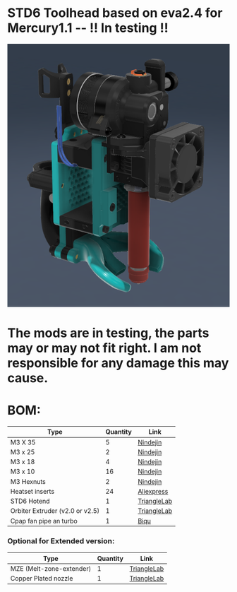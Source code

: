 # STD6 Toolhead based on eva2.4 for Mercury1.1 -- !! In testing !!
<img src="IMAGES/STD6_9mm_Extended.png">

# The mods are in testing, the parts may or may not fit right. I am not responsible for any damage this may cause.

# BOM:
| Type | Quantity | Link |
| --- | --- | --- |
| M3 X 35 | 5 | [Nindejin](https://vi.aliexpress.com/item/4000142028043.html) |
| M3 x 25 | 2 | [Nindejin](https://vi.aliexpress.com/item/4000142028043.html) |
| M3 x 18 | 4 | [Nindejin](https://vi.aliexpress.com/item/4000142028043.html) |
| M3 x 10 | 16 | [Nindejin](https://vi.aliexpress.com/item/4000142028043.html) |
| M3 Hexnuts | 2 | [Nindejin](https://vi.aliexpress.com/item/4000152457370.html) |
| Heatset inserts | 24 | [Aliexpress](https://vi.aliexpress.com/item/4000232858343.html) |
| STD6 Hotend | 1 | [TriangleLab](https://trianglelab.net/products/std6-ceramic-heating-core?VariantsId=11845) |
| Orbiter Extruder (v2.0 or v2.5) | 1 | [TriangleLab](https://trianglelab.net/products/orbiter-extruder-v20?VariantsId=10239) |
| Cpap fan pipe an turbo | 1 | [Biqu](https://biqu.equipment/products/universal-turbo-kit) |

### Optional for Extended version:
| Type | Quantity | Link |
| --- | --- | --- |
| MZE (Melt-zone-extender) | 1 | [TriangleLab](https://www.trianglelab.net/products/zs%C2%AE-mze%E2%84%A2-melt-zone-extender)
| Copper Plated nozzle | 1 | [TriangleLab](https://trianglelab.net/products/t-v6-plated-copper-nozzle?VariantsId=10024) |

